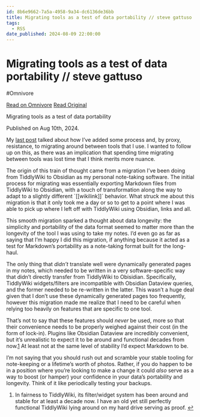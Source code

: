 ```yaml
---
id: 8b6e9662-7a5a-4958-9a34-dc6136de36bb
title: Migrating tools as a test of data portability // steve gattuso
tags:
  - RSS
date_published: 2024-08-09 22:00:00
---
```


# Migrating tools as a test of data portability // steve gattuso
#Omnivore

[Read on Omnivore](https://omnivore.app/me/migrating-tools-as-a-test-of-data-portability-steve-gattuso-1913ec14762)
[Read Original](https://www.stevegattuso.me/2024/08/10/maybe-change-tools.html)



 Migrating tools as a test of data portability

 Published on Aug 10th, 2024.

My [last post](https:&#x2F;&#x2F;www.stevegattuso.me&#x2F;2024&#x2F;07&#x2F;30&#x2F;tool-changes-log.html) talked about how I’ve added some process and, by proxy, resistance, to migrating around between tools that I use. I wanted to follow up on this, as there was an implication that spending time migrating between tools was lost time that I think merits more nuance.

The origin of this train of thought came from a migration I’ve been doing from TiddlyWiki to Obsidian as my personal note-taking software. The initial process for migrating was essentially exporting Markdown files from TiddlyWiki to Obsidian, with a touch of transformation along the way to adapt to a slightly different &#x60;[[wikilink]]&#x60; behavior. What struck me about this migration is that it only took me a day or so to get to a point where I was able to pick up where I left off with TiddlyWiki using Obsidian, links and all.

This smooth migration sparked a thought about data longevity: the simplicity and portability of the data format seemed to matter more than the longevity of the tool I was using to take my notes. I’d even go as far as saying that I’m happy I did this migration, if anything because it acted as a test for Markdown’s portability as a note-taking format built for the long-haul.

The only thing that _didn’t_ translate well were dynamically generated pages in my notes, which needed to be written in a very software-specific way that didn’t directly transfer from TiddlyWiki to Obisidian. Specifically, TiddlyWiki widgets&#x2F;filters are incompatible with Obsidian Dataview queries, and the former needed to be re-written in the latter. This wasn’t a huge deal given that I don’t use these dynamically generated pages too frequently, however this migration made me realize that I need to be careful when relying too heavily on features that are specific to one tool.

That’s not to say that these features should _never_ be used, more so that their convenience needs to be properly weighed against their cost (in the form of lock-in). Plugins like Obsidian Dataview are incredibly convenient, but it’s unrealistic to expect it to be around and functional decades from now.[1](#fn:1) At least not at the same level of stability I’d expect Markdown to be.

I’m not saying that you should rush out and scramble your stable tooling for note-keeping or a lifetime’s worth of photos. Rather, if you do happen to be in a position where you’re looking to make a change it could _also_ serve as a way to boost (or hamper) your confidence in your data’s portability and longevity. Think of it like periodically testing your backups.

1. In fairness to TiddlyWiki, its filter&#x2F;widget system has been around and stable for at least a decade now. I have an old yet still perfectly functional TiddlyWiki lying around on my hard drive serving as proof. [↩](#fnref:1)